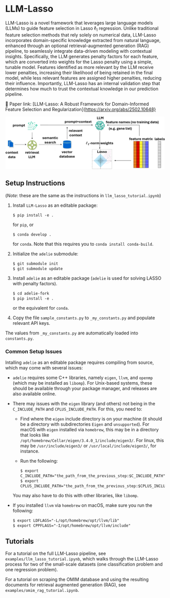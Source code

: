 # LLM-Lasso
LLM-Lasso is a novel framework that leverages large language models (LLMs) to guide feature selection in Lasso $\ell_1$ regression.
Unlike traditional feature selection methods that rely solely on numerical data, LLM-Lasso incorporates domain-specific knowledge extracted from natural language, enhanced through an optional retrieval-augmented generation (RAG) pipeline, to seamlessly integrate data-driven modeling with contextual insights. Specifically, the LLM generates penalty factors for each feature, which are converted into weights for the Lasso penalty using a simple, tunable model. Features identified as more relevant by the LLM receive lower penalties, increasing their likelihood of being retained in the final model, while less relevant features are assigned higher penalties, reducing their influence. Importantly, LLM-Lasso has an internal validation step that determines how much to trust the contextual knowledge in our prediction pipeline.

🔗 Paper link: [LLM-Lasso: A Robust Framework for Domain-Informed Feature Selection and Regularization]{https://arxiv.org/abs/2502.10648}

![LLM-Lasso pipeline](documentation/rag-image.png)

## Setup Instructions
(_Note_: these are the same as the instructions in `llm_lasso_tutorial.ipynb`)

1. Install `LLM-Lasso` as an editable package:
    ```
    $ pip install -e .
    ```
    for `pip`, or
    ```
    $ conda develop .
    ```
    for `conda`. Note that this requires you to `conda install conda-build`.

2. Initialize the `adelie` submodule:
    ```
    $ git submodule init
    $ git submodule update
    ```
3. Install `adelie` as an editable package (`adelie` is used for solving LASSO with penalty factors).
    ```
    $ cd adelie-fork
    $ pip install -e .
    ```
    or the equivalent for `conda`.

4. Copy the file `sample_constants.py` to `_my_constants.py` and populate relevant API keys.

The values from `_my_constants.py` are automatically loaded into `constants.py`.

### Common Setup Issues
Intalling `adelie` as an editable package requires compiling from source, which may come with several issues:
- `adelie` requires some C++ libraries, namely `eigen`, `llvm`, and `openmp` (which may be installed as `libomp`). For Unix-based systems, these should be available through your package manager, and releases are also available online.
- There may issues with the `eigen` library (and others) not being in the `C_INCLUDE_PATH` and `CPLUS_INCLUDE_PATH`. For this, you need to:
    - Find where the `eigen` include directory is on your machine (it should be a directory with subdirectories `Eigen` and `unsupported`). For macOS with `eigen` installed via `homebrew`, this may be in a directory that looks like `/opt/homebrew/Cellar/eigen/3.4.0_1/include/eigen3/`. For linux, this may be `/usr/include/eigen3/` or `/usr/local/include/eigen3/`, for instance.

    - Run the following:
        ```
        $ export C_INCLUDE_PATH="the_path_from_the_previous_step:$C_INCLUDE_PATH"
        $ export CPLUS_INCLUDE_PATH="the_path_from_the_previous_step:$CPLUS_INCLUDE_PATH"
        ```
    You may also have to do this with other libraries, like `libomp`.

- If you installed `llvm` via `homebrew` on macOS, make sure you run the following:
    ```
    $ export LDFLAGS="-L/opt/homebrew/opt/llvm/lib"
    $ export CPPFLAGS="-I/opt/homebrew/opt/llvm/include"
    ```

## Tutorials
For a tutorial on the full LLM-Lasso pipeline, see `examples/llm_lasso_tutorial.ipynb`, which walks through the LLM-Lasso process for two of the small-scale datasets (one classification problem and one regression problem).

For a tutorial on scraping the OMIM database and using the resulting documents for retrieval augmented generation (RAG), see `examples/omim_rag_tutorial.ipynb`.

